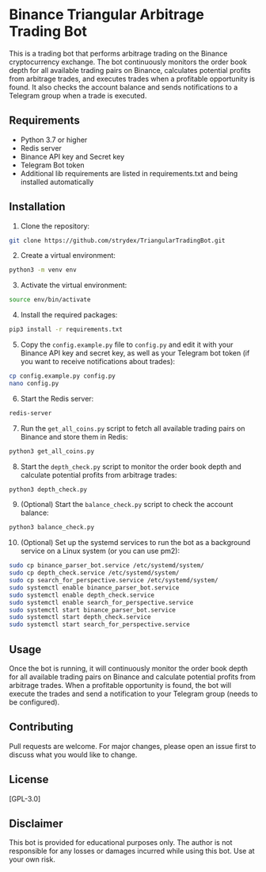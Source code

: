 Binance Triangular Arbitrage Trading Bot
=============================

This is a trading bot that performs arbitrage trading on the Binance cryptocurrency exchange. The bot continuously monitors the order book depth for all available trading pairs on Binance, calculates potential profits from arbitrage trades, and executes trades when a profitable opportunity is found. It also checks the account balance and sends notifications to a Telegram group when a trade is executed.

Requirements
------------

* Python 3.7 or higher
* Redis server
* Binance API key and Secret key
* Telegram Bot token
* Additional lib requirements are listed in requirements.txt and being installed automatically

Installation
------------

1. Clone the repository:
```bash
git clone https://github.com/strydex/TriangularTradingBot.git
```
2. Create a virtual environment:
```bash
python3 -m venv env
```
3. Activate the virtual environment:
```bash
source env/bin/activate
```
4. Install the required packages:
```bash
pip3 install -r requirements.txt
```
5. Copy the `config.example.py` file to `config.py` and edit it with your Binance API key and secret key, as well as your Telegram bot token (if you want to receive notifications about trades):
```bash
cp config.example.py config.py
nano config.py
```
6. Start the Redis server:
```bash
redis-server
```
7. Run the `get_all_coins.py` script to fetch all available trading pairs on Binance and store them in Redis:
```bash
python3 get_all_coins.py
```
8. Start the `depth_check.py` script to monitor the order book depth and calculate potential profits from arbitrage trades:
```bash
python3 depth_check.py
```
9. (Optional) Start the `balance_check.py` script to check the account balance:
```bash
python3 balance_check.py
```
10. (Optional) Set up the systemd services to run the bot as a background service on a Linux system (or you can use pm2):
```bash
sudo cp binance_parser_bot.service /etc/systemd/system/
sudo cp depth_check.service /etc/systemd/system/
sudo cp search_for_perspective.service /etc/systemd/system/
sudo systemctl enable binance_parser_bot.service
sudo systemctl enable depth_check.service
sudo systemctl enable search_for_perspective.service
sudo systemctl start binance_parser_bot.service
sudo systemctl start depth_check.service
sudo systemctl start search_for_perspective.service
```
Usage
-----

Once the bot is running, it will continuously monitor the order book depth for all available trading pairs on Binance and calculate potential profits from arbitrage trades. When a profitable opportunity is found, the bot will execute the trades and send a notification to your Telegram group (needs to be configured).

Contributing
------------

Pull requests are welcome. For major changes, please open an issue first to discuss what you would like to change.

License
-------

[GPL-3.0]

Disclaimer
----------

This bot is provided for educational purposes only. The author is not responsible for any losses or damages incurred while using this bot. Use at your own risk.
